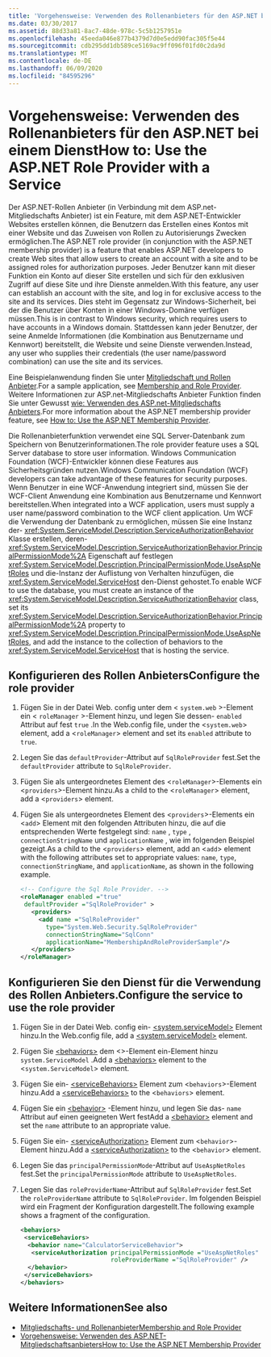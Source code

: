 ```yaml
---
title: 'Vorgehensweise: Verwenden des Rollenanbieters für den ASP.NET bei einem Dienst'
ms.date: 03/30/2017
ms.assetid: 88d33a81-8ac7-48de-978c-5c5b1257951e
ms.openlocfilehash: 45eeda046e877b4379d7d0e5edd90fac305f5e44
ms.sourcegitcommit: cdb295dd1db589ce5169ac9ff096f01fd0c2da9d
ms.translationtype: MT
ms.contentlocale: de-DE
ms.lasthandoff: 06/09/2020
ms.locfileid: "84595296"
---
```

# <a name="how-to-use-the-aspnet-role-provider-with-a-service"></a><span data-ttu-id="65efc-102">Vorgehensweise: Verwenden des Rollenanbieters für den ASP.NET bei einem Dienst</span><span class="sxs-lookup"><span data-stu-id="65efc-102">How to: Use the ASP.NET Role Provider with a Service</span></span>

<span data-ttu-id="65efc-103">Der ASP.NET-Rollen Anbieter (in Verbindung mit dem ASP.net-Mitgliedschafts Anbieter) ist ein Feature, mit dem ASP.NET-Entwickler Websites erstellen können, die Benutzern das Erstellen eines Kontos mit einer Website und das Zuweisen von Rollen zu Autorisierungs Zwecken ermöglichen.</span><span class="sxs-lookup"><span data-stu-id="65efc-103">The ASP.NET role provider (in conjunction with the ASP.NET membership provider) is a feature that enables ASP.NET developers to create Web sites that allow users to create an account with a site and to be assigned roles for authorization purposes.</span></span> <span data-ttu-id="65efc-104">Jeder Benutzer kann mit dieser Funktion ein Konto auf dieser Site erstellen und sich für den exklusiven Zugriff auf diese Site und ihre Dienste anmelden.</span><span class="sxs-lookup"><span data-stu-id="65efc-104">With this feature, any user can establish an account with the site, and log in for exclusive access to the site and its services.</span></span> <span data-ttu-id="65efc-105">Dies steht im Gegensatz zur Windows-Sicherheit, bei der die Benutzer über Konten in einer Windows-Domäne verfügen müssen.</span><span class="sxs-lookup"><span data-stu-id="65efc-105">This is in contrast to Windows security, which requires users to have accounts in a Windows domain.</span></span> <span data-ttu-id="65efc-106">Stattdessen kann jeder Benutzer, der seine Anmelde Informationen (die Kombination aus Benutzername und Kennwort) bereitstellt, die Website und seine Dienste verwenden.</span><span class="sxs-lookup"><span data-stu-id="65efc-106">Instead, any user who supplies their credentials (the user name/password combination) can use the site and its services.</span></span>  
  
<span data-ttu-id="65efc-107">Eine Beispielanwendung finden Sie unter [Mitgliedschaft und Rollen Anbieter](../samples/membership-and-role-provider.md).</span><span class="sxs-lookup"><span data-stu-id="65efc-107">For a sample application, see [Membership and Role Provider](../samples/membership-and-role-provider.md).</span></span> <span data-ttu-id="65efc-108">Weitere Informationen zur ASP.net-Mitgliedschafts Anbieter Funktion finden Sie unter Gewusst [wie: Verwenden des ASP.net-Mitgliedschafts Anbieters](how-to-use-the-aspnet-membership-provider.md).</span><span class="sxs-lookup"><span data-stu-id="65efc-108">For more information about the ASP.NET membership provider feature, see [How to: Use the ASP.NET Membership Provider](how-to-use-the-aspnet-membership-provider.md).</span></span>  
  
<span data-ttu-id="65efc-109">Die Rollenanbieterfunktion verwendet eine SQL Server-Datenbank zum Speichern von Benutzerinformationen.</span><span class="sxs-lookup"><span data-stu-id="65efc-109">The role provider feature uses a SQL Server database to store user information.</span></span> <span data-ttu-id="65efc-110">Windows Communication Foundation (WCF)-Entwickler können diese Features aus Sicherheitsgründen nutzen.</span><span class="sxs-lookup"><span data-stu-id="65efc-110">Windows Communication Foundation (WCF) developers can take advantage of these features for security purposes.</span></span> <span data-ttu-id="65efc-111">Wenn Benutzer in eine WCF-Anwendung integriert sind, müssen Sie der WCF-Client Anwendung eine Kombination aus Benutzername und Kennwort bereitstellen.</span><span class="sxs-lookup"><span data-stu-id="65efc-111">When integrated into a WCF application, users must supply a user name/password combination to the WCF client application.</span></span> <span data-ttu-id="65efc-112">Um WCF die Verwendung der Datenbank zu ermöglichen, müssen Sie eine Instanz der- <xref:System.ServiceModel.Description.ServiceAuthorizationBehavior> Klasse erstellen, deren- <xref:System.ServiceModel.Description.ServiceAuthorizationBehavior.PrincipalPermissionMode%2A> Eigenschaft auf festlegen <xref:System.ServiceModel.Description.PrincipalPermissionMode.UseAspNetRoles> und die-Instanz der Auflistung von Verhalten hinzufügen, die <xref:System.ServiceModel.ServiceHost> den-Dienst gehostet.</span><span class="sxs-lookup"><span data-stu-id="65efc-112">To enable WCF to use the database, you must create an instance of the <xref:System.ServiceModel.Description.ServiceAuthorizationBehavior> class, set its <xref:System.ServiceModel.Description.ServiceAuthorizationBehavior.PrincipalPermissionMode%2A> property to <xref:System.ServiceModel.Description.PrincipalPermissionMode.UseAspNetRoles>, and add the instance to the collection of behaviors to the <xref:System.ServiceModel.ServiceHost> that is hosting the service.</span></span>  
  
## <a name="configure-the-role-provider"></a><span data-ttu-id="65efc-113">Konfigurieren des Rollen Anbieters</span><span class="sxs-lookup"><span data-stu-id="65efc-113">Configure the role provider</span></span>  
  
1. <span data-ttu-id="65efc-114">Fügen Sie in der Datei Web. config unter dem < `system.web` >-Element ein < `roleManager` >-Element hinzu, und legen Sie dessen- `enabled` Attribut auf fest `true` .</span><span class="sxs-lookup"><span data-stu-id="65efc-114">In the Web.config file, under the <`system.web`> element, add a <`roleManager`> element and set its `enabled` attribute to `true`.</span></span>  
  
2. <span data-ttu-id="65efc-115">Legen Sie das `defaultProvider`-Attribut auf `SqlRoleProvider` fest.</span><span class="sxs-lookup"><span data-stu-id="65efc-115">Set the `defaultProvider` attribute to `SqlRoleProvider`.</span></span>  
  
3. <span data-ttu-id="65efc-116">Fügen Sie als untergeordnetes Element des <`roleManager`>-Elements ein <`providers`>-Element hinzu.</span><span class="sxs-lookup"><span data-stu-id="65efc-116">As a child to the <`roleManager`> element, add a <`providers`> element.</span></span>  
  
4. <span data-ttu-id="65efc-117">Fügen Sie als untergeordnetes Element des <`providers`>-Elements ein <`add`> Element mit den folgenden Attributen hinzu, die auf die entsprechenden Werte festgelegt sind: `name` , `type` , `connectionStringName` und `applicationName` , wie im folgenden Beispiel gezeigt.</span><span class="sxs-lookup"><span data-stu-id="65efc-117">As a child to the <`providers`> element, add an <`add`> element with the following attributes set to appropriate values: `name`, `type`, `connectionStringName`, and `applicationName`, as shown in the following example.</span></span>  
  
    ```xml  
    <!-- Configure the Sql Role Provider. -->  
    <roleManager enabled ="true"
     defaultProvider ="SqlRoleProvider" >  
       <providers>  
         <add name ="SqlRoleProvider"
           type="System.Web.Security.SqlRoleProvider"
           connectionStringName="SqlConn"
           applicationName="MembershipAndRoleProviderSample"/>  
       </providers>  
    </roleManager>  
    ```  
  
## <a name="configure-the-service-to-use-the-role-provider"></a><span data-ttu-id="65efc-118">Konfigurieren Sie den Dienst für die Verwendung des Rollen Anbieters.</span><span class="sxs-lookup"><span data-stu-id="65efc-118">Configure the service to use the role provider</span></span>  
  
1. <span data-ttu-id="65efc-119">Fügen Sie in der Datei Web. config ein- [\<system.serviceModel>](../../configure-apps/file-schema/wcf/system-servicemodel.md) Element hinzu.</span><span class="sxs-lookup"><span data-stu-id="65efc-119">In the Web.config file, add a [\<system.serviceModel>](../../configure-apps/file-schema/wcf/system-servicemodel.md) element.</span></span>  
  
2. <span data-ttu-id="65efc-120">Fügen Sie [\<behaviors>](../../configure-apps/file-schema/wcf/behaviors.md) dem <>-Element ein-Element hinzu `system.ServiceModel` .</span><span class="sxs-lookup"><span data-stu-id="65efc-120">Add a [\<behaviors>](../../configure-apps/file-schema/wcf/behaviors.md) element to the <`system.ServiceModel`> element.</span></span>  
  
3. <span data-ttu-id="65efc-121">Fügen Sie ein- [\<serviceBehaviors>](../../configure-apps/file-schema/wcf/servicebehaviors.md) Element zum <`behaviors`>-Element hinzu.</span><span class="sxs-lookup"><span data-stu-id="65efc-121">Add a [\<serviceBehaviors>](../../configure-apps/file-schema/wcf/servicebehaviors.md) to the <`behaviors`> element.</span></span>  
  
4. <span data-ttu-id="65efc-122">Fügen Sie ein [\<behavior>](../../configure-apps/file-schema/wcf/behavior-of-endpointbehaviors.md) -Element hinzu, und legen Sie das- `name` Attribut auf einen geeigneten Wert fest</span><span class="sxs-lookup"><span data-stu-id="65efc-122">Add a [\<behavior>](../../configure-apps/file-schema/wcf/behavior-of-endpointbehaviors.md) element and set the `name` attribute to an appropriate value.</span></span>  
  
5. <span data-ttu-id="65efc-123">Fügen Sie ein- [\<serviceAuthorization>](../../configure-apps/file-schema/wcf/serviceauthorization-element.md) Element zum <`behavior`>-Element hinzu.</span><span class="sxs-lookup"><span data-stu-id="65efc-123">Add a [\<serviceAuthorization>](../../configure-apps/file-schema/wcf/serviceauthorization-element.md) to the <`behavior`> element.</span></span>  
  
6. <span data-ttu-id="65efc-124">Legen Sie das `principalPermissionMode`-Attribut auf `UseAspNetRoles` fest.</span><span class="sxs-lookup"><span data-stu-id="65efc-124">Set the `principalPermissionMode` attribute to `UseAspNetRoles`.</span></span>  
  
7. <span data-ttu-id="65efc-125">Legen Sie das `roleProviderName`-Attribut auf `SqlRoleProvider` fest.</span><span class="sxs-lookup"><span data-stu-id="65efc-125">Set the `roleProviderName` attribute to `SqlRoleProvider`.</span></span> <span data-ttu-id="65efc-126">Im folgenden Beispiel wird ein Fragment der Konfiguration dargestellt.</span><span class="sxs-lookup"><span data-stu-id="65efc-126">The following example shows a fragment of the configuration.</span></span>  
  
    ```xml  
    <behaviors>  
     <serviceBehaviors>  
      <behavior name="CalculatorServiceBehavior">  
       <serviceAuthorization principalPermissionMode ="UseAspNetRoles"  
                             roleProviderName ="SqlRoleProvider" />  
      </behavior>  
     </serviceBehaviors>  
    </behaviors>  
    ```  
  
## <a name="see-also"></a><span data-ttu-id="65efc-127">Weitere Informationen</span><span class="sxs-lookup"><span data-stu-id="65efc-127">See also</span></span>

- [<span data-ttu-id="65efc-128">Mitgliedschafts- und Rollenanbieter</span><span class="sxs-lookup"><span data-stu-id="65efc-128">Membership and Role Provider</span></span>](../samples/membership-and-role-provider.md)
- [<span data-ttu-id="65efc-129">Vorgehensweise: Verwenden des ASP.NET-Mitgliedschaftsanbieters</span><span class="sxs-lookup"><span data-stu-id="65efc-129">How to: Use the ASP.NET Membership Provider</span></span>](how-to-use-the-aspnet-membership-provider.md)

